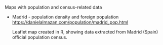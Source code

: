 Maps with population and census-related data


* Madrid - population density and foreign population
  https://danielalmazan.com/population/madrid_pop.html

    Leaflet map created in R, showing data extracted from Madrid (Spain) official population census.
